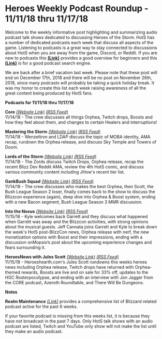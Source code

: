 # Heroes Weekly Podcast Roundup - 11/11/18 thru 11/17/18

Welcome to the weekly informative post highlighting and summarizing audio podcast talk shows dedicated to discussing Heroes of the Storm.  HotS has a number of dedicated podcasts each week that discuss all aspects of the game.  Listening to podcasts is a great way to stay connected to discussions about HotS when you are away from the game, Discord, or Reddit.  If you are new to podcasts this [**(Link)**](https://www.wired.com/story/podcasts-beginners-guide/) provides a good overview for beginners and this [**(Link)**](https://www.listennotes.com/) is for a good podcast search engine.

We are back after a brief vacation last week.  Please note that these post will end on December 17th, 2018 and there will be no post on November 26th, 2018, since many podcasts will probably be taking a quick holiday break.  It was my honor to create this list each week raising awareness of all the great content being produced by HotS fans.

**Podcasts for 11/11/18 thru 11/17/18**

**Core** [*(Website Link)*](https://www.frogpants.com/core) [*(RSS Feed)*](https://www.listennotes.com/c/r/25975bad4c5f4b2f9b586f745abaf721)  
11/14/18 - The crew discusses all things Orphea, Twitch drops, Boosts and how they feel about them, and changes to certain Healers and interruptions! 

**Mastering the Storm** [*(Website Link)*](https://anchor.fm/mtsp)  [*(RSS Feed)*](https://www.listennotes.com/c/r/8fe671984b02448789d40402b455a580)  
11/14/18 - Wenzeltron and LDAP discuss the topic of MOBA identity, AMA recap, rundown the Orphea release, and discuss Sky Temple and Towers of Doom.

**Lords of the Storm** [*(Website Link)*](http://lordsofthestorm.libsyn.com/podcast?utm_source=listennotes.com&utm_campaign=Listen+Notes&utm_medium=website) [*(RSS Feed)*](https://www.listennotes.com/c/r/d9650bf3799e403484f1f55c8c8e21ad)  
11/14/18 - The Zords discuss Twitch Drops, Orphea release, recap the recent Blizz Dev Reddit AMA, review the 4th HotS comic, and discuss various community content including JHow's recent tier list.

**GankBush Squad** [*(Website Link)*](http://www.gankbushsquad.com/?utm_source=listennotes.com&utm_campaign=Listen+Notes&utm_medium=website) [*(RSS Feed)*](https://www.listennotes.com/c/r/49bf051c12a44ecb9f76c027347b2d1a)  
11/14/18 - The crew discusses who makes the best Orphea, then Scott, the Bush League Season 2 loser, finally comes back to the show to discuss the Blizzcon experience (again), deep dive into Orphea & Boost system, ending with a new Bacon segment, Bush League Season 3 MMR discussion.

**Into the Nexus** [*(Website Link)*](http://amove.tv/itnblog/?utm_source=listennotes.com&utm_campaign=Listen+Notes&utm_medium=website) [*(RSS Feed)*](https://www.listennotes.com/c/r/8f140829b53e47a794b068f35144d9cc)  
11/15/18 - Kyle welcomes back Garrett and they discuss what happened when Garrett was away and the Blizzcon activities, with strong opinions about the musical guests.  Jeff Cannata joins Garrett and Kyle to break down the week's HotS post-BlizzCon news, Orphea release with nerf, the new monetization options with Boost and their impressions, ending with a discussion onMopsio’s post about the upcoming experience changes and fears surrounding it.

**HeroesNews with Jules Scott** [*(Website Link)*](https://heroesnewswithjulesscott.simplecast.fm/)  [*(RSS Feed)*](https://www.listennotes.com/c/r/42587291a4ba4f1797bc93028851a81b)  
11/15/18 - Heroeshearth.com's Jules Scott rundowns this weeks heroes news including Orphea release, Twitch drops have returned with Orphea-themed rewards, Boosts are live and on sale for 33% off, updates to the HGC Rosterpocolypse, and ending with an interview with Jon Jagger from the CORE podcast, Azeroth Roundtable, and There Will Be Dungeons. 

**Notes**  

**Realm Maintenance** [*(Link)*](https://realm-maintenance.com/) provides a comprehensive list of Blizzard related podcast active for the past 6 weeks.

If your favorite podcast is missing from this weeks list, it is because they have not broadcast in the past 7 days.
Only HotS talk shows with an audio podcast are listed, Twitch and YouTube only show will not make the list until they make an audio podcast.